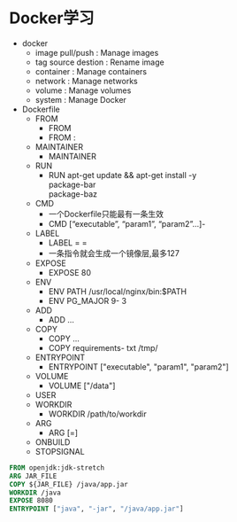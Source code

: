 # Docker学习
- docker
    - image pull/push : Manage images
    - tag source destion : Rename image
    - container : Manage containers
    - network : Manage networks
    - volume : Manage volumes
    - system : Manage Docker
- Dockerfile
    - FROM
        - FROM <image>
        - FROM <image>:<tag>
    - MAINTAINER
        - MAINTAINER <name>
    - RUN
        - RUN apt-get update && apt-get install -y \
                package-bar \
                package-baz 
    - CMD
        - 一个Dockerfile只能最有一条生效
        - CMD [“executable”, “param1”, “param2”…]- 
    - LABEL
        - LABEL <key>=<value> <key>=<value>
        - 一条指令就会生成一个镜像层,最多127
    - EXPOSE
        - EXPOSE 80
    - ENV
        - ENV PATH /usr/local/nginx/bin:$PATH
        - ENV PG_MAJOR 9- 3
    - ADD
        - ADD <src> ... <dest>
    - COPY
        - COPY <src> ... <dest>
        - COPY requirements- txt /tmp/
    - ENTRYPOINT
        - ENTRYPOINT ["executable", "param1", "param2"]
    - VOLUME
        - VOLUME ["/data"]
    - USER
    - WORKDIR
        - WORKDIR /path/to/workdir
    - ARG
        - ARG <name>[=<default value>]
    - ONBUILD
    - STOPSIGNAL
```dockerfile
FROM openjdk:jdk-stretch
ARG JAR_FILE
COPY ${JAR_FILE} /java/app.jar
WORKDIR /java
EXPOSE 8080
ENTRYPOINT ["java", "-jar", "/java/app.jar"]
```